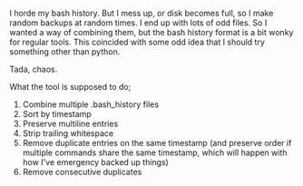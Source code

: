 I horde my bash history. But I mess up, or disk becomes full, so I make random
backups at random times. I end up with lots of odd files. So I wanted a way of
combining them, but the bash history format is a bit wonky for regular tools.
This coincided with some odd idea that I should try something other than
python.

Tada, chaos.

What the tool is supposed to do;

1. Combine multiple .bash_history files
2. Sort by timestamp
3. Preserve multiline entries
4. Strip trailing whitespace
5. Remove duplicate entries on the same timestamp (and preserve order if
   multiple commands share the same timestamp, which will happen with how I've
   emergency backed up things)
6. Remove consecutive duplicates
